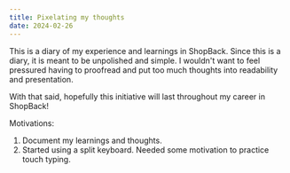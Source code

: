 ```yaml
---
title: Pixelating my thoughts
date: 2024-02-26
---
```


This is a diary of my experience and learnings in ShopBack. Since this is a diary, it is meant to be unpolished and simple. I wouldn't want to feel pressured having to proofread and put too much thoughts into readability and presentation.

With that said, hopefully this initiative will last throughout my career in ShopBack!

Motivations:

1. Document my learnings and thoughts.
2. Started using a split keyboard. Needed some motivation to practice touch typing.
